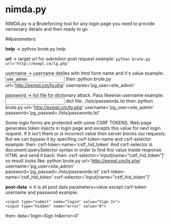 # nimda.py
NIMDA.py is a Bruteforcing tool for any login page
you need to provide necessary details and then ready to go

##parameters:

**help** -> python brute.py help

**url** -> target url for submition post request
*example*: `python brute.py url='http://exmpl.cm/lg.php'` 

username -> username detiles with html form name and it's value
example: <input type="text" value="site_admin" name="pg_user">
then: python brute.py url='http://exmpl.cm/lg.php' username='pg_user=site_admin'

password -> list file for dictionary attack. Pass likewise username
example: <input type="password" value="" name="pg_passwd">
dict file: ./lsts/passwords.lst
then: python brute.py url='http://exmpl.cm/lg.php' username='pg_user=site_admin' password='pg_passwd=./lsts/passwords.lst'

Some login forms are protected with some CSRF TOKENS.
Web page generates token injects in login page and excepts this value for next login request.
If it isn't there or is incorrect value then server blocks our requests.
But we can bypass it by specifing csrf-token-name and csrf-selector
example: <input type="hidden" value="GFHKJ4576jhasldL:IUGBVCRTU" name="cstf_hid_token">
then: csrf-token-name='cstf_hid_token'
And csrf-selector is document.querySelector syntax in order to find this value inside response HTML and send it back.
then: csrf-selector='input[name="cstf_hid_token"]'
so result looks like:
python brute.py url='http://exmpl.cm/lg.php' username='pg_user=site_admin' password='pg_passwd=./lsts/passwords.lst' csrf-token-name='cstf_hid_token' csrf-selector='input[name="cstf_hid_token"]'



**post-data** -> it is all post data parameters+value except csrf-token username and password
example: 
```
<input type="submit" name="login" value="Sign In">
<input type="hidden" name="error" value="0">
```
then: data='login=Sign In&error=0'

